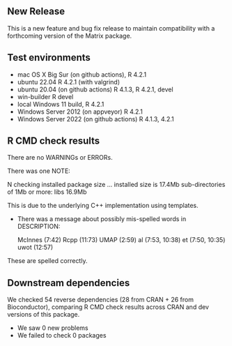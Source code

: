 ## New Release

This is a new feature and bug fix release to maintain compatibility with a
forthcoming version of the Matrix package.

## Test environments

* mac OS X Big Sur (on github actions), R 4.2.1
* ubuntu 22.04 R 4.2.1 (with valgrind)
* ubuntu 20.04 (on github actions) R 4.1.3, R 4.2.1, devel
* win-builder R devel
* local Windows 11 build, R 4.2.1
* Windows Server 2012 (on appveyor) R 4.2.1
* Windows Server 2022 (on github actions) R 4.1.3, 4.2.1

## R CMD check results

There are no WARNINGs or ERRORs.

There was one NOTE:

N  checking installed package size ...
     installed size is 17.4Mb
     sub-directories of 1Mb or more:
       libs  16.9Mb

This is due to the underlying C++ implementation using templates.

* There was a message about possibly mis-spelled words in DESCRIPTION:
  
  McInnes (7:42)
  Rcpp (11:73)
  UMAP (2:59)
  al (7:53, 10:38)
  et (7:50, 10:35)
  uwot (12:57)
     
These are spelled correctly.

## Downstream dependencies

We checked 54 reverse dependencies (28 from CRAN + 26 from Bioconductor), 
comparing R CMD check results across CRAN and dev versions of this package.

 * We saw 0 new problems
 * We failed to check 0 packages
